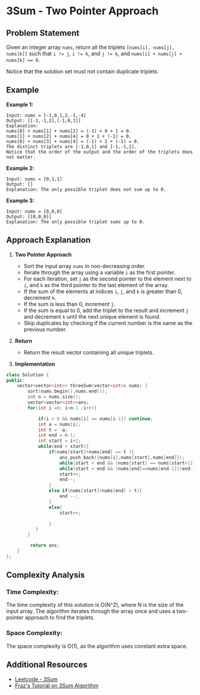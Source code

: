 # 3Sum - Two Pointer Approach

## Problem Statement

Given an integer array `nums`, return all the triplets `[nums[i], nums[j], nums[k]]` such that `i != j`, `i != k`, and `j != k`, and `nums[i] + nums[j] + nums[k] == 0`.

Notice that the solution set must not contain duplicate triplets.

## Example

**Example 1:**

```
Input: nums = [-1,0,1,2,-1,-4]
Output: [[-1,-1,2],[-1,0,1]]
Explanation:
nums[0] + nums[1] + nums[2] = (-1) + 0 + 1 = 0.
nums[1] + nums[2] + nums[4] = 0 + 1 + (-1) = 0.
nums[0] + nums[3] + nums[4] = (-1) + 2 + (-1) = 0.
The distinct triplets are [-1,0,1] and [-1,-1,2].
Notice that the order of the output and the order of the triplets does not matter.
```

**Example 2:**

```
Input: nums = [0,1,1]
Output: []
Explanation: The only possible triplet does not sum up to 0.
```

**Example 3:**

```
Input: nums = [0,0,0]
Output: [[0,0,0]]
Explanation: The only possible triplet sums up to 0.
```

## Approach Explanation

1. **Two Pointer Approach**

   - Sort the input array `nums` in non-decreasing order.
   - Iterate through the array using a variable `i` as the first pointer.
   - For each iteration, set `j` as the second pointer to the element next to `i`, and `k` as the third pointer to the last element of the array.
   - If the sum of the elements at indices `i`, `j`, and `k` is greater than 0, decrement `k`.
   - If the sum is less than 0, increment `j`.
   - If the sum is equal to 0, add the triplet to the result and increment `j` and decrement `k` until the next unique element is found.
   - Skip duplicates by checking if the current number is the same as the previous number.

2. **Return**

   - Return the result vector containing all unique triplets.

3. **Implementation**

```cpp
class Solution {
public:
    vector<vector<int>> threeSum(vector<int>& nums) {
        sort(nums.begin(),nums.end());
        int n = nums.size();
        vector<vector<int>>ans;
        for(int i =0; i<n-1 ;i++){

            if(i > 0 && nums[i] == nums[i-1]) continue;
            int a = nums[i];
            int t = -a;
            int end = n-1;
            int start = i+1;
            while(end > start){
                if(nums[start]+nums[end] == t ){
                    ans.push_back({nums[i],nums[start],nums[end]});
                    while(start < end && (nums[start] == nums[start+1])) start++;
                    while(start < end && (nums[end]==nums[end-1]))end--;
                    start++;
                    end--;
                }
                else if(nums[start]+nums[end] > t){
                    end --;
                }
                else{
                    start++;

                }
           }
        }

         return ans;
    }
};
```

## Complexity Analysis

### Time Complexity:

The time complexity of this solution is O(N^2), where N is the size of the input array. The algorithm iterates through the array once and uses a two-pointer approach to find the triplets.

### Space Complexity:

The space complexity is O(1), as the algorithm uses constant extra space.

## Additional Resources

- [Leetcode - 3Sum](https://leetcode.com/problems/3sum/description/)
- [Fraz's Tutorial on 3Sum Algorithm](https://youtu.be/TeegtfmEhTY?si=Kk_-7zjroXUaFWm7)